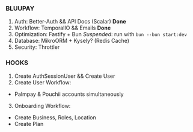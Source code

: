 ### BLUUPAY ###

1. Auth: Better-Auth && API Docs (Scalar) **Done**
2. Workflow: TemporalIO && Emails **Done**
3. Optimization: Fastify + Bun *Suspended*: run with `bun --bun start:dev`
4. Database: MikroORM + Kysely? (Redis Cache)
5. Security: Throttler

### HOOKS ###

1. Create AuthSessionUser && Create User
2. Create User Workflow: 
  - Palmpay & Pouchii accounts simultaneously
3. Onboarding Workflow:
  - Create Business, Roles, Location
  - Create Plan